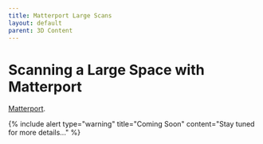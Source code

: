 ```yaml
---
title: Matterport Large Scans
layout: default
parent: 3D Content
---
```


# Scanning a Large Space with Matterport

[Matterport](https://matterport.com/).

{% include alert type="warning" title="Coming Soon" content="Stay tuned for more details..." %}
